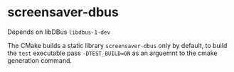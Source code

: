 # screensaver-dbus
Depends on libDBus `libdbus-1-dev`

The CMake builds a static library `screensaver-dbus` only by default, to build the `test` executable pass `-DTEST_BUILD=ON` as an arguemnt to the cmake generation command.
